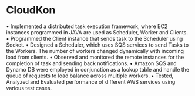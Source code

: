 # CloudKon
• Implemented a distributed task execution framework, where EC2 instances programmed in JAVA are used as Scheduler, Worker and Clients. • Programmed the Client instance that sends task to the Scheduler using Socket. • Designed a Scheduler, which uses SQS services to send Tasks to the Workers. The number of workers changed dynamically with incoming load from clients. • Observed and monitored the remote instances for the completion of task and sending back notifications. • Amazon SQS and Dynamo DB were employed in conjunction as a lookup table and handle the queue of requests to load balance across multiple workers. • Tested, Analyzed and Evaluated performance of different AWS services using various test cases.

